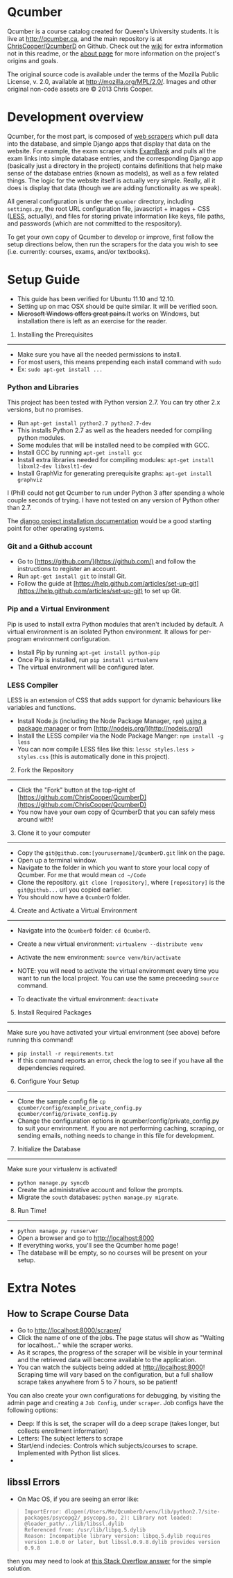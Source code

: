 Qcumber
=======

Qcumber is a course catalog created for Queen's University students. It is live at http://qcumber.ca, and the main repository is at [ChrisCooper/QcumberD](https://github.com/ChrisCooper/QcumberD) on Github. Check out the [wiki](https://github.com/ChrisCooper/QcumberD/wiki) for extra information not in this readme, or the [about page](http://qcumber.ca/about/) for more information on the project's origins and goals.

The original source code is available under the terms of the Mozilla Public License, v. 2.0, available at http://mozilla.org/MPL/2.0/. Images and other original non-code assets are &copy; 2013 Chris Cooper.

Development overview
===========

Qcumber, for the most part, is composed of [web scrapers](http://en.wikipedia.org/wiki/Web_scraping) which pull data into the database, and simple Django apps that display that data on the website. For example, the exam scraper visits [ExamBank](http://library.queensu.ca/exambank/) and pulls all the exam links into simple database entries, and the corresponding Django app (basically just a directory in the project) contains definitions that help make sense of the database entries (known as models), as well as a few related things. The logic for the website itself is actually very simple. Really, all it does is display that data (though we are adding functionality as we speak).

All general configuration is under the `qcumber` directory, including `settings.py`, the root URL configuration file, javascript + images + CSS ([LESS](http://lesscss.org/), actually), and files for storing private information like keys, file paths, and passwords (which are not committed to the respository).

To get your own copy of Qcumber to develop or improve, first follow the setup directions below, then run the scrapers for the data you wish to see (i.e. currently: courses, exams, and/or textbooks).

Setup Guide
===========

* This guide has been verified for Ubuntu 11.10 and 12.10.
* Setting up on mac OSX should be quite similar. It will be verified soon.
* <del>Microsoft Windows offers great pains.</del>It works on Windows, but installation there is left as an exercise for the reader.


1. Installing the Prerequisites
-------------------------------

* Make sure you have all the needed permissions to install.
* For most users, this means prepending each install command with `sudo`
* Ex: `sudo apt-get install ...`

### Python and Libraries ###

This project has been tested with Python version 2.7. You can try other 2.x versions, but no promises.

* Run `apt-get install python2.7 python2.7-dev`
* This installs Python 2.7 as well as the headers needed for compiling python modules.
* Some modules that will be installed need to be compiled with GCC.
* Install GCC by running `apt-get install gcc`
* Install extra libraries needed for compiling modules: `apt-get install libxml2-dev libxslt1-dev`
* Install GraphViz for generating prerequisite graphs: `apt-get install graphviz`

I (Phil) could not get Qcumber to run under Python 3 after spending a whole couple seconds of trying. I have not tested on any version of Python other than 2.7.

The [django project installation documentation](https://docs.djangoproject.com/en/1.4/intro/install/) would be a good starting point for other operating systems.


### Git and a Github account ###

* Go to [https://github.com/](https://github.com/) and follow the instructions to register an account.
* Run `apt-get install git` to install Git.
* Follow the guide at [https://help.github.com/articles/set-up-git](https://help.github.com/articles/set-up-git) to set up Git.


### Pip and a Virtual Environment ###

Pip is used to install extra Python modules that aren't included by default.
A virtual environment is an isolated Python environment. It allows for per-program environment configuration.

* Install Pip by running `apt-get install python-pip`
* Once Pip is installed, run `pip install virtualenv`
* The virtual environment will be configured later.

### LESS Compiler ###

LESS is an extension of CSS that adds support for dynamic behaviours like variables and functions.

* Install Node.js (including the Node Package Manager, `npm`) [using a package manager](https://github.com/joyent/node/wiki/Installing-Node.js-via-package-manager) or from [http://nodejs.org/](http://nodejs.org/)
* Install the LESS compiler via the Node Package Manger: `npm install -g less`
* You can now compile LESS files like this: `lessc styles.less > styles.css` (this is automatically done in this project).


2. Fork the Repository
----------------------

* Click the "Fork" button at the top-right of [https://github.com/ChrisCooper/QcumberD](https://github.com/ChrisCooper/QcumberD)
* You now have your own copy of QcumberD that you can safely mess around with!


3. Clone it to your computer
----------------------------

* Copy the `git@github.com:[yourusername]/QcumberD.git` link on the page.
* Open up a terminal window.
* Navigate to the folder in which you want to store your local copy of Qcumber. For me that would mean `cd ~/Code`
* Clone the repository. `git clone [repository]`, where `[repository]` is the `git@github...` url you copied earlier. 
* You should now have a `QcumberD` folder.


4. Create and Activate a Virtual Environment
--------------------------------------------

* Navigate into the `QcumberD` folder: `cd QcumberD`.
* Create a new virtual environment: `virtualenv --distribute venv`
* Activate the new environment: `source venv/bin/activate`

* NOTE: you will need to activate the virtual environment every time you want to run the local project. You can use the same preceeding `source` command.

* To deactivate the virtual environment: `deactivate`


5. Install Required Packages
----------------------------

Make sure you have activated your virtual environment (see above) before running this command!

* `pip install -r requirements.txt`
* If this command reports an error, check the log to see if you have all the dependencies required.


6. Configure Your Setup
-----------------------

* Clone the sample config file `cp qcumber/config/example_private_config.py qcumber/config/private_config.py`
* Change the configuration options in qcumber/config/private_config.py to suit your environment. If you are not performing caching, scraping, or sending emails, nothing needs to change in this file for development.


7. Initialize the Database
--------------------------

Make sure your virtualenv is activated!

* `python manage.py syncdb`
* Create the administrative account and follow the prompts.
* Migrate the `south` databases: `python manage.py migrate`.

8. Run Time!
------------

* `python manage.py runserver`
* Open a browser and go to [http://localhost:8000](http://localhost:8000)
* If everything works, you'll see the Qcumber home page!
* The database will be empty, so no courses will be present on your setup.

Extra Notes
===========

How to Scrape Course Data
-------------------------

* Go to [http://localhost:8000/scraper/](http://localhost:8000/scraper/)
* Click the name of one of the jobs. The page status will show as "Waiting for localhost..." while the scraper works.
* As it scrapes, the progress of the scraper will be visible in your terminal and the retrieved data will become available to the application.
* You can watch the subjects being added at [http://localhost:8000](http://localhost:8000)!
 Scraping time will vary based on the configuration, but a full shallow scrape takes anywhere from 5 to 7 hours, so be patient!

You can also create your own configurations for debugging, by visiting the admin page and creating a `Job Config`, under `scraper`. Job configs have the following options:

  * Deep: If this is set, the scraper will do a deep scrape (takes longer, but collects enrollment information)
  * Letters: The subject letters to scrape
  * Start/end indecies: Controls which subjects/courses to scrape. Implemented with Python list slices.
  * 

libssl Errors
-------------
* On Mac OS, if you are seeing an error like:

>     ImportError: dlopen(/Users/Me/QcumberD/venv/lib/python2.7/site-packages/psycopg2/_psycopg.so, 2): Library not loaded: @loader_path/../lib/libssl.dylib
>     Referenced from: /usr/lib/libpq.5.dylib
>     Reason: Incompatible library version: libpq.5.dylib requires version 1.0.0 or later, but libssl.0.9.8.dylib provides version 0.9.8

 then you may need to look at [this Stack Overflow answer](http://stackoverflow.com/a/11723752) for the simple solution.


